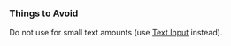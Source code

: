 ### Things to Avoid
Do not use for small text amounts (use <a href="https://playbook.powerapp.cloud/kits/text_input">Text Input</a> instead).
